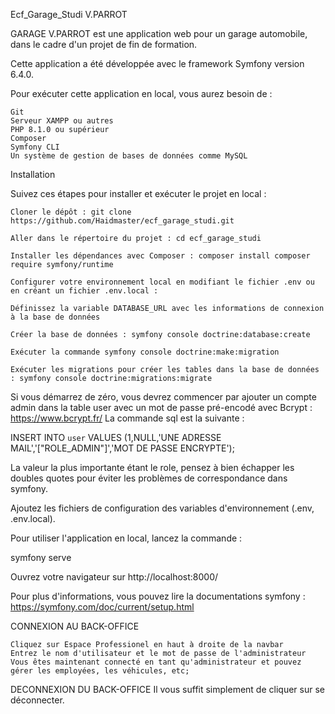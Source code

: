 Ecf_Garage_Studi V.PARROT

GARAGE V.PARROT est une application web pour un garage automobile, dans le cadre d'un projet de fin de formation.

Cette application a été développée avec le framework Symfony version 6.4.0.

Pour exécuter cette application en local, vous aurez besoin de :

    Git
    Serveur XAMPP ou autres
    PHP 8.1.0 ou supérieur
    Composer
    Symfony CLI
    Un système de gestion de bases de données comme MySQL

Installation

Suivez ces étapes pour installer et exécuter le projet en local :

    Cloner le dépôt : git clone https://github.com/Haidmaster/ecf_garage_studi.git

    Aller dans le répertoire du projet : cd ecf_garage_studi

    Installer les dépendances avec Composer : composer install composer require symfony/runtime

    Configurer votre environnement local en modifiant le fichier .env ou en créant un fichier .env.local :

    Définissez la variable DATABASE_URL avec les informations de connexion à la base de données

    Créer la base de données : symfony console doctrine:database:create

    Exécuter la commande symfony console doctrine:make:migration

    Exécuter les migrations pour créer les tables dans la base de données : symfony console doctrine:migrations:migrate

Si vous démarrez de zéro, vous devrez commencer par ajouter un compte admin dans la table user avec un mot de passe pré-encodé avec Bcrypt : https://www.bcrypt.fr/ La commande sql est la suivante :

INSERT INTO `user` VALUES (1,NULL,'UNE ADRESSE MAIL','[\"ROLE_ADMIN\"]','MOT DE PASSE ENCRYPTE');

La valeur la plus importante étant le role, pensez à bien échapper les doubles quotes pour éviter les problèmes de correspondance dans symfony.

Ajoutez les fichiers de configuration des variables d'environnement (.env, .env.local).

Pour utiliser l'application en local, lancez la commande :

symfony serve

Ouvrez votre navigateur sur http://localhost:8000/

Pour plus d'informations, vous pouvez lire la documentations symfony : https://symfony.com/doc/current/setup.html

CONNEXION AU BACK-OFFICE

    Cliquez sur Espace Professionel en haut à droite de la navbar
    Entrez le nom d'utilisateur et le mot de passe de l'administrateur
    Vous êtes maintenant connecté en tant qu'administrateur et pouvez gérer les employées, les véhicules, etc;

DECONNEXION DU BACK-OFFICE
Il vous suffit simplement de cliquer sur se déconnecter.
